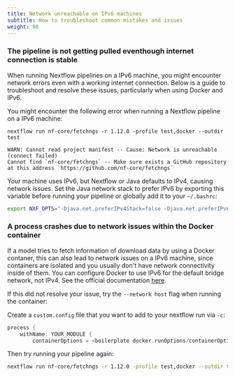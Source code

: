 ```yaml
---
title: Network unreachable on IPv6 machines
subtitle: How to troubleshoot common mistakes and issues
weight: 90
---
```


### The pipeline is not getting pulled eventhough internet connection is stable

When running Nextflow pipelines on a IPv6 machine, you might encounter network errors even with a working internet connection. Below is a guide to troubleshoot and resolve these issues, particularly when using Docker and IPv6.

You might encounter the following error when running a Nextflow pipeline on a IPv6 machine:

```console
nextflow run nf-core/fetchngs -r 1.12.0 -profile test,docker --outdir test

WARN: Cannot read project manifest -- Cause: Network is unreachable (connect failed)
Cannot find `nf-core/fetchngs` -- Make sure exists a GitHub repository at this address `https://github.com/nf-core/fetchngs`
```
Your machine uses IPv6, but Nextflow or Java defaults to IPv4, causing network issues. Set the Java network stack to prefer IPv6 by exporting this variable before running your pipeline or globally add it to your `~/.bashrc`:

```bash
export NXF_OPTS="-Djava.net.preferIPv4Stack=false -Djava.net.preferIPv6Addresses=true"
```

### A process crashes due to network issues within the Docker container

If a model tries to fetch information of download data by using a Docker contaner, this can also lead to network issues on a IPv6 machine, since containers are isolated and you usually don't have network connectivity inside of them. You can configure Docker to use IPv6 for the default bridge network, not IPv4. See the official documentation [here](https://docs.docker.com/config/daemon/ipv6/#use-ipv6-for-the-default-bridge-network).

If this did not resolve your issue, try the `--network host` flag when running the container:

Create a `custom.config` file that you want to add to your nextflow run via `-c`:
```groovy title="custom.config
process {
    withName: YOUR_MODULE {
        containerOptions = <boilerplate docker.runOptions/containerOptions> + '--network host'
```

Then try running your pipeline again:

```bash
nextflow run nf-core/fetchngs -r 1.12.0 -profile test,docker --outdir test -c custom.config
```



